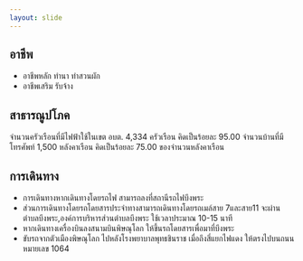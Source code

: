 ```yaml
---
layout: slide
---
```

## อาชีพ
* อาชีพหลัก ทำนา ทำสวนผัก
* อาชีพเสริม รับจ้าง

## สาธารณูปโภค
จำนวนครัวเรือนที่มีไฟฟ้าใช้ในเขต อบต. 4,334 ครัวเรือน คิดเป็นร้อยละ 95.00 จำนวนบ้านที่มีโทรศัพท์ 1,500 หลังคาเรือน คิดเป็นร้อยละ 75.00 ของจำนวนหลังคาเรือน

## การเดินทาง
* การเดินทางหากเดินทางโดยรถไฟ สามารถลงที่สถานีรถไฟบึงพระ 
* ส่วนการเดินทางโดยรถโดยสารประจำทางสามารถเดินทางโดยรถเมล์สาย 7และสาย11 จะผ่านตำบลบึงพระ,องค์การบริหารส่วนตำบลบึงพระ ใช้เวลาประมาณ 10-15 นาที
* หากเดินทางเครื่องบินลงสนามบินพิษณุโลก ให้ขึ้นรถโดยสารเพื่อมาที่บึงพระ
* ขับรถจากตัวเมืองพิษณุโลก ไปหลังโรงพยาบาลพุทธชินราช เมื่อถึงสี่แยกไฟแดง ให้ตรงไปบนถนนหมายเลข 1064
